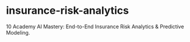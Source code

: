 # insurance-risk-analytics
10 Academy AI Mastery: End-to-End Insurance Risk Analytics &amp; Predictive Modeling.

